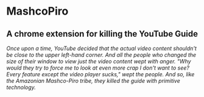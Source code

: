 # MashcoPiro #
## A chrome extension for killing the YouTube Guide ##

*Once upon a time, YouTube decided that the actual video content shouldn't be close to the upper left-hand corner.*
*And all the people who changed the size of their window to view just the video content wept with anger.*
*"Why would they try to force me to look at even more crap I don't want to see? Every feature except the video player sucks,"*
*wept the people. And so, like the Amazonian Mashco-Piro tribe, they killed the guide with primitive technology.*


